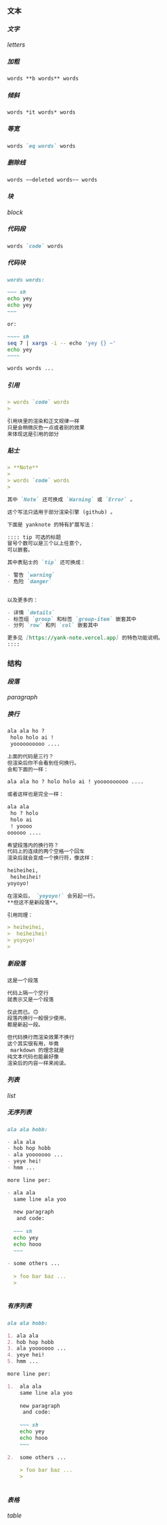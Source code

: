 

### 文本

#### *文字*

*letters*

##### 加粗

~~~~~ markdown
words **b words** words
~~~~~

##### 倾斜

~~~~~ markdown
words *it words* words
~~~~~

##### 等宽

~~~~~ markdown
words `eq words` words
~~~~~

##### 删除线

~~~~~ markdown
words ~~deleted words~~ words
~~~~~

#### *块*

*block*

##### 代码段

~~~~~ markdown
words `code` words
~~~~~

##### 代码块

~~~~~ markdown
words words: 

~~~ sh
echo yey
echo yey
~~~

or: 

~~~~ sh
seq 7 | xargs -i -- echo 'yey {} ~'
echo yey
~~~~

words words ...
~~~~~

##### 引用

~~~~~ markdown
> words `code` words
> 

引用块里的渲染和正文规律一样
只是会稍微灰色一点或者别的效果
来体现这是引用的部分
~~~~~

##### 贴士

~~~~~ markdown
> **Note**
> 
> words `code` words
> 

其中 `Note` 还可换成 `Warning` 或 `Error` 。

这个写法只适用于部分渲染引擎 (github) 。
~~~~~

~~~~~ markdown
下面是 yanknote 的特有扩展写法：

:::: tip 可选的标题
冒号个数可以是三个以上任意个，
可以嵌套。

其中表贴士的 `tip` 还可换成：

- 警告 `warning`
- 危险 `danger`


以及更多的：

- 详情 `details`
- 标签组 `group` 和标签 `group-item` 嵌套其中
- 分列 `row` 和列 `col` 嵌套其中

更多见 [https://yank-note.vercel.app] 的特色功能说明。
::::
~~~~~


### 结构

#### *段落*

*paragraph*

##### 换行

~~~~~ markdown
ala ala ho ?
 holo holo ai !
 yoooooooooo ....

上面的代码是三行？
但渲染后你不会看到任何换行。
会和下面的一样：

ala ala ho ? holo holo ai ! yoooooooooo ....

或者这样也是完全一样：

ala ala
 ho ? holo
 holo ai
 ! yoooo
oooooo ....

希望段落内的换行符？
代码上的连续的两个空格一个回车
渲染后就会变成一个换行符，像这样：

heiheihei,
 heiheihei!  
yoyoyo!

在渲染后， `yoyoyo!` 会另起一行。  
**但这不是新段落**。

引用同理：

> heiheihei,
>  heiheihei!  
> yoyoyo!
> 

~~~~~

##### 新段落

~~~~~ markdown
这是一个段落

代码上隔一个空行
就表示又是一个段落

仅此而已。🙃  
段落内换行一般很少使用，
都是新起一段。

但代码换行而渲染效果不换行
这个其实很有用，毕竟
 markdown 的理念就是
纯文本代码也能最好像
渲染后的内容一样来阅读。
~~~~~

#### *列表*

*list*

##### 无序列表

~~~~~ markdown
ala ala hobb: 

- ala ala
- hob hop hobb
- ala yooooooo ...
- yeye hei!
- hmm ...

more line per: 

- ala ala
  same line ala yoo
  
  new paragraph
   and code: 
  
  ~~~ sh
  echo yey
  echo hooo
  ~~~
  
- some others ...
  
  > foo bar baz ...
  > 
  

~~~~~

##### 有序列表


~~~~~ markdown
ala ala hobb: 

1. ala ala
2. hob hop hobb
3. ala yooooooo ...
4. yeye hei!
5. hmm ...

more line per: 

1.  ala ala
    same line ala yoo
    
    new paragraph
     and code: 
    
    ~~~ sh
    echo yey
    echo hooo
    ~~~
    
2.  some others ...
    
    > foo bar baz ...
    > 
    

~~~~~

#### *表格*

*table*

